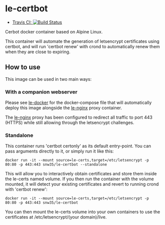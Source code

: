 # le-certbot

 * [Travis CI: ![Build Status](https://travis-ci.com/snw35/le-certbot.svg?branch=master)](https://travis-ci.com/github/snw35/le-certbot)

Cerbot docker container based on Alpine Linux.

This container will automate the generation of letsencrypt certificates using certbot, and will run 'certbot renew' with crond to automatically renew them when they are close to expiring.

## How to use

This image can be used in two main ways:

### With a companion webserver

Please see [le-docker](https://github.com/snw35/le-docker) for the docker-compose file that will automatically deploy this image alongside the [le-nginx](https://github.com/snw35/le-nginx) proxy container.

The [le-nginx](https://github.com/snw35/le-nginx) proxy has been configured to redirect all traffic to port 443 (HTTPS) while still allowing through the letsencrypt challenges.

### Standalone

This container runs 'certbot certonly' as its default entry-point. You can pass arguments directly to it, or simply run it like this:
```
docker run -it --mount source=le-certs,target=/etc/letsencrypt -p 80:80 -p 443:443 snw35/le-certbot --standalone
```
This will allow you to interactively obtain certificates and store them inside the le-certs named volume. If you then run the container with the volume mounted, it will detect your existing certificates and revert to running crond with 'certbot renew':
```
docker run -it --mount source=le-certs,target=/etc/letsencrypt -p 80:80 -p 443:443 snw35/le-certbot
```
You can then mount the le-certs volume into your own containers to use the certificates at /etc/letsencrypt/(your domain)/live.
